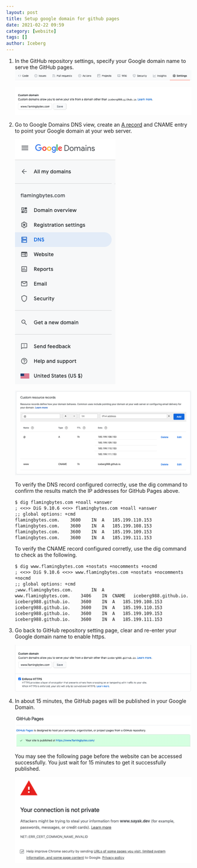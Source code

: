 ```yaml
---
layout: post
title: Setup google domain for github pages
date: 2021-02-22 09:59
category: [website]
tags: []
author: Iceberg
---
```


1. In the GitHub repository settings, specify your Google domain name to serve the GitHub pages.
   ![](/assets/images/github-setting.png)

   ![](/assets/images/github-custom-domain.png)

2. Go to Google Domains DNS view, create an <span style="color:blue">[A record](https://docs.github.com/en/github/working-with-github-pages/managing-a-custom-domain-for-your-github-pages-site#configuring-a-records-with-your-dns-provider)</span> and CNAME entry to point your Google domain at your web server. 

   ![](/assets/images/google-domain-dns.png)

   ![](/assets/images/google-domain-cname.png)

   To verify the DNS record configured correctly, use the dig command to confirm the results match the IP addresses for GitHub Pages above.

   ```
   $ dig flamingbytes.com +noall +answer
   ; <<>> DiG 9.10.6 <<>> flamingbytes.com +noall +answer
   ;; global options: +cmd
   flamingbytes.com.	3600	IN	A	185.199.110.153
   flamingbytes.com.	3600	IN	A	185.199.108.153 
   flamingbytes.com.	3600	IN	A	185.199.109.153
   flamingbytes.com.	3600	IN	A	185.199.111.153
   ```   

   To verify the CNAME record configured corretly, use the dig command to check as the following.

   ```
   $ dig www.flamingbytes.com +nostats +nocomments +nocmd
   ; <<>> DiG 9.10.6 <<>> www.flamingbytes.com +nostats +nocomments +nocmd
   ;; global options: +cmd
   ;www.flamingbytes.com.		IN	A
   www.flamingbytes.com.	3406	IN	CNAME	iceberg988.github.io.
   iceberg988.github.io.	3600	IN	A	185.199.108.153
   iceberg988.github.io.	3600	IN	A	185.199.110.153
   iceberg988.github.io.	3600	IN	A	185.199.109.153
   iceberg988.github.io.	3600	IN	A	185.199.111.153
   ```

4. Go back to GitHub repository setting page, clear and re-enter your Google domain name to enable https.
 
   ![](/assets/images/github-setting-https.png)

5. In about 15 minutes, the GitHub pages will be published in your Google Domain.

   ![](/assets/images/github-setting-publish.png)

   You may see the following page before the website can be accessed successfully. You just wait for 15 minutes to get it successfully published.

   ![](/assets/images/github-certificate-issue.png)
   
